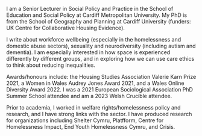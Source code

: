 I am a Senior Lecturer in Social Policy and Practice in the School of Education and Social Policy at Cardiff Metropolitan University. My PhD is from the School of Geography and Planning at Cardiff University (funders: UK Centre for Collaborative Housing Evidence).

I write about workforce wellbeing (especially in the homelessness and domestic abuse sectors), sexuality and neurodiversity (including autism and dementia). I am especially interested in how space is experienced differently by different groups, and in exploring how we can use care ethics to think about reducing inequalities.

Awards/honours include: the Housing Studies Association Valerie Karn Prize 2021, a Women in Wales Audrey Jones Award 2021, and a Wales Online Diversity Award 2022. I was a 2021 European Sociological Association PhD Summer School attendee and am a 2023 Welsh Crucible attendee.

Prior to academia, I worked in welfare rights/homelessness policy and research, and I have strong links with the sector. I have produced research for organizations including Shelter Cymru, Platfform, Centre for Homelessness Impact, End Youth Homelessness Cymru, and Crisis.
